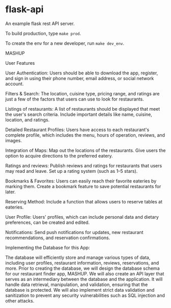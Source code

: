# flask-api
An example flask rest API server.

To build production, type `make prod`.

To create the env for a new developer, run `make dev_env`.

MASHUP

User Features

User Authentication: Users should be able to download the app, register, and sign in using their phone number, email address, or social network account.

Filters & Search: The location, cuisine type, pricing range, and ratings are just a few of the factors that users can use to look for restaurants.

Listings of restaurants: A list of restaurants should be displayed that meet the user's search criteria. Include important details like name, cuisine, location, and ratings.

Detailed Restaurant Profiles: Users have access to each restaurant's complete profile, which includes the menu, hours of operation, reviews, and images. 

Integration of Maps: Map out the locations of the restaurants. Give users the option to acquire directions to the preferred eatery.

Ratings and reviews: Publish reviews and ratings for restaurants that users may read and leave. Set up a rating system (such as 1–5 stars).

Bookmarks & Favorites: Users can easily reach their favorite eateries by marking them. Create a bookmark feature to save potential restaurants for later.

Reserving Method: Include a function that allows users to reserve tables at eateries. 

User Profile: Users' profiles, which can include personal data and dietary preferences, can be created and edited.

Notifications: Send push notifications for updates, new restaurant recommendations, and reservation confirmations.



Implementing the Database for this App:

The database will efficiently store and manage various types of data, including user profiles, restaurant information, reviews, reservations, and more. Prior to creating the database, we will design the database schema for our restaurant finder app, MASHUP. We will also create an API layer that serves as an intermediary between the database and the application. It will handle data retrieval, manipulation, and validation, ensuring that the database is protected. We will also implement strict data validation and sanitization to prevent any security vulnerabilities such as SQL injection and other attacks.


